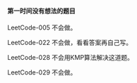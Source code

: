 #### 第一时间没有想法的题目

LeetCode-005 不会做。

LeetCode-022 不会做，看看答案再自己写。

LeetCode-028 不会用KMP算法解决这道题。

LeetCode-029 不会做。
